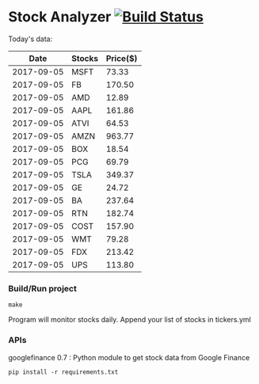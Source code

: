 # Stock Analyzer [![Build Status](https://travis-ci.org/ogoyal/StockAnalyzer.svg?branch=master)](https://travis-ci.org/ogoyal/StockAnalyzer)

Today's data:

| Date| Stocks| Price($) | 
| --- | --- | ---  | 
| 2017-09-05| MSFT| 73.33 | 
| 2017-09-05| FB| 170.50 | 
| 2017-09-05| AMD| 12.89 | 
| 2017-09-05| AAPL| 161.86 | 
| 2017-09-05| ATVI| 64.53 | 
| 2017-09-05| AMZN| 963.77 | 
| 2017-09-05| BOX| 18.54 | 
| 2017-09-05| PCG| 69.79 | 
| 2017-09-05| TSLA| 349.37 | 
| 2017-09-05| GE| 24.72 | 
| 2017-09-05| BA| 237.64 | 
| 2017-09-05| RTN| 182.74 | 
| 2017-09-05| COST| 157.90 | 
| 2017-09-05| WMT| 79.28 | 
| 2017-09-05| FDX| 213.42 | 
| 2017-09-05| UPS| 113.80 | 

### Build/Run project

```
make
```

Program will monitor stocks daily. Append your list of stocks in tickers.yml

### APIs
googlefinance 0.7 : Python module to get stock data from Google Finance

```
pip install -r requirements.txt
```


